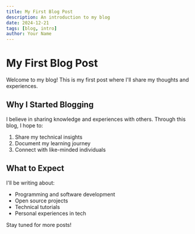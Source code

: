 ```yaml
---
title: My First Blog Post
description: An introduction to my blog
date: 2024-12-21
tags: [blog, intro]
author: Your Name
---
```


# My First Blog Post

Welcome to my blog! This is my first post where I'll share my thoughts and experiences.

## Why I Started Blogging

I believe in sharing knowledge and experiences with others. Through this blog, I hope to:

1. Share my technical insights
2. Document my learning journey
3. Connect with like-minded individuals

## What to Expect

I'll be writing about:

- Programming and software development
- Open source projects
- Technical tutorials
- Personal experiences in tech

Stay tuned for more posts!
